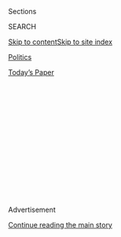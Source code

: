 <div id="app">

<div>

<div>

<div>

<div class="NYTAppHideMasthead css-1q2w90k e1suatyy0">

<div class="section css-ui9rw0 e1suatyy2">

<div class="css-eph4ug er09x8g0">

<div class="css-6n7j50">

</div>

<span class="css-1dv1kvn">Sections</span>

<div class="css-10488qs">

<span class="css-1dv1kvn">SEARCH</span>

</div>

[Skip to content](#site-content)[Skip to site
index](#site-index)

</div>

<div id="masthead-section-label" class="css-1wr3we4 eaxe0e00">

[Politics](https://www.nytimes3xbfgragh.onion/section/politics)

</div>

<div class="css-10698na e1huz5gh0">

</div>

</div>

<div id="masthead-bar-one" class="section hasLinks css-15hmgas e1csuq9d3">

<div class="css-uqyvli e1csuq9d0">

</div>

<div class="css-1uqjmks e1csuq9d1">

</div>

<div class="css-9e9ivx">

[](https://myaccount.nytimes3xbfgragh.onion/auth/login?response_type=cookie&client_id=vi)

</div>

<div class="css-1bvtpon e1csuq9d2">

[Today’s
Paper](https://www.nytimes3xbfgragh.onion/section/todayspaper)

</div>

</div>

</div>

</div>

<div data-aria-hidden="false">

<div id="site-content" data-role="main">

<div>

<div class="css-1aor85t" style="opacity:0.000000001;z-index:-1;visibility:hidden">

<div class="css-1hqnpie">

<div class="css-epjblv">

<span class="css-17xtcya">[Politics](/section/politics)</span><span class="css-x15j1o">|</span><span class="css-fwqvlz">U.S.
Suspends Bilateral Agreements With Hong Kong, Escalating Tensions With
China</span>

</div>

<div class="css-k008qs">

<div class="css-1iwv8en">

<span class="css-18z7m18"></span>

<div>

</div>

</div>

<span class="css-1n6z4y">https://nyti.ms/3iV2EUt</span>

<div class="css-1705lsu">

<div class="css-4xjgmj">

<div class="css-4skfbu" data-role="toolbar" data-aria-label="Social Media Share buttons, Save button, and Comments Panel with current comment count" data-testid="share-tools">

  - 
  - 
  - 
  - 
    
    <div class="css-6n7j50">
    
    </div>

  - 

</div>

</div>

</div>

</div>

</div>

</div>

<div class="css-13pd83m">

</div>

<div id="top-wrapper" class="css-1sy8kpn">

<div id="top-slug" class="css-l9onyx">

Advertisement

</div>

[Continue reading the main
story](#after-top)

<div class="ad top-wrapper" style="text-align:center;height:100%;display:block;min-height:250px">

<div id="top" class="place-ad" data-position="top" data-size-key="top">

</div>

</div>

<div id="after-top">

</div>

</div>

<div>

<div id="sponsor-wrapper" class="css-1hyfx7x">

<div id="sponsor-slug" class="css-19vbshk">

Supported by

</div>

[Continue reading the main
story](#after-sponsor)

<div id="sponsor" class="ad sponsor-wrapper" style="text-align:center;height:100%;display:block">

</div>

<div id="after-sponsor">

</div>

</div>

<div class="css-186x18t">

</div>

<div class="css-1vkm6nb ehdk2mb0">

# U.S. Suspends Bilateral Agreements With Hong Kong, Escalating Tensions With China

</div>

The actions are part of the Trump administration’s broader efforts to
punish China for its attempts to stifle political dissent in Hong Kong.

<div class="css-79elbk" data-testid="photoviewer-wrapper">

<div class="css-z3e15g" data-testid="photoviewer-wrapper-hidden">

</div>

<div class="css-1a48zt4 ehw59r15" data-testid="photoviewer-children">

![<span class="css-16f3y1r e13ogyst0" data-aria-hidden="true">The three
agreements cover the transfer of fugitives and convicted prisoners as
well as reciprocal tax exemptions on income from international
shipping.</span><span class="css-cnj6d5 e1z0qqy90" itemprop="copyrightHolder"><span class="css-1ly73wi e1tej78p0">Credit...</span><span><span>Vincent
Yu/Associated
Press</span></span></span>](https://static01.graylady3jvrrxbe.onion/images/2020/08/19/us/politics/19dc-diplo-hk/merlin_174517191_96249d1b-b4b0-4444-b9d7-cf5466af5230-articleLarge.jpg?quality=75&auto=webp&disable=upscale)

</div>

</div>

<div class="css-18e8msd">

<div class="css-vp77d3 epjyd6m0">

<div class="css-hus3qt ey68jwv0" data-aria-hidden="true">

[![Pranshu
Verma](https://static01.graylady3jvrrxbe.onion/images/2020/07/07/reader-center/author-pranshu-verma/author-pranshu-verma-thumbLarge.png
"Pranshu Verma")](https://www.nytimes3xbfgragh.onion/by/pranshu-verma)

</div>

<div class="css-1baulvz">

By [<span class="css-1baulvz last-byline" itemprop="name">Pranshu
Verma</span>](https://www.nytimes3xbfgragh.onion/by/pranshu-verma)

</div>

</div>

  - Aug. 19,
    2020

  - 
    
    <div class="css-4xjgmj">
    
    <div class="css-d8bdto" data-role="toolbar" data-aria-label="Social Media Share buttons, Save button, and Comments Panel with current comment count" data-testid="share-tools">
    
      - 
      - 
      - 
      - 
        
        <div class="css-6n7j50">
        
        </div>
    
      - 
    
    </div>
    
    </div>

</div>

<div class="css-mdjrty">

[阅读简体中文版](https://cn.nytimes3xbfgragh.onion/usa/20200820/trump-china-hong-kong/ "Read in Simplified Chinese")[閱讀繁體中文版](https://cn.nytimes3xbfgragh.onion/usa/20200820/trump-china-hong-kong/zh-hant/ "Read in Traditional Chinese")

</div>

</div>

<div class="section meteredContent css-1r7ky0e" name="articleBody" itemprop="articleBody">

<div class="css-1fanzo5 StoryBodyCompanionColumn">

<div class="css-53u6y8">

WASHINGTON — The Trump administration on Wednesday suspended or
terminated three bilateral agreements with Hong Kong related to
extradition and tax exemptions, the latest in a series of measures that
escalate tensions between Washington and Beijing.

The move comes after President Trump signed an executive order last
month ending the special status that the United States granted Hong Kong
in diplomatic and trade relations.

The administration has sought to punish China for its attempts to stifle
political dissent in the former British territory. China announced in
June that it was imposing a [national security law in Hong
Kong](https://www.nytimes3xbfgragh.onion/2020/06/30/world/asia/hong-kong-security-law-explain.html)
to grant security agencies expansive powers, giving Beijing sweeping
authority to crack down on a variety of political actions.

“The Chinese Communist Party chose to crush the freedoms and autonomy of
the people of Hong Kong,” Secretary of State Mike Pompeo [said on
Twitter](https://twitter.com/SecPompeo/status/1296126420922634244).
“Because of the CCP’s actions, we are terminating or suspending three
of our bilateral agreements with the territory.”

</div>

</div>

<div class="css-1fanzo5 StoryBodyCompanionColumn">

<div class="css-53u6y8">

The three agreements cover the transfer of fugitives and convicted
prisoners. They also apply to reciprocal tax exemptions on income from
international shipping, the department said.

In recent months, the Trump administration has taken a series of
financial, diplomatic and technological measures against China, which
experts say is causing relations between the two countries to reach new
lows.

“It’s actually a remarkable set of developments,” said Dali L. Yang, a
political scientist from the University of Chicago. “What we see here is
truly a tug of war in terms of mutual actions against each other.”

In early August, the Trump administration [imposed
sanctions](https://www.nytimes3xbfgragh.onion/2020/08/07/world/asia/trump-china-hong-kong-sanctions.html)
on Hong Kong’s chief executive, Carrie Lam, and 10 other senior
officials in Hong Kong and mainland China over their roles in cracking
down on political dissent.

A day before that, Mr. Trump [signed two executive
orders](https://www.nytimes3xbfgragh.onion/2020/08/06/technology/trump-wechat-tiktok-china.html)
barring American residents and corporations from making any transactions
with the Chinese-owned TikTok and WeChat apps within 45 days. The orders
cited national security concerns, saying the services do not keep user
data private. Mr. Trump has since given ByteDance, the Chinese owner of
TikTok, [until November to
divest](https://www.nytimes3xbfgragh.onion/2020/08/14/business/tiktok-trump-bytedance-order.html)
from its American assets and any data that TikTok had gathered in the
United States.

</div>

</div>

<div class="css-1fanzo5 StoryBodyCompanionColumn">

<div class="css-53u6y8">

In early July, the administration [imposed
sanctions](https://www.nytimes3xbfgragh.onion/2020/07/09/world/asia/trump-china-sanctions-uighurs.html)
on senior Chinese officials, including a member of the Communist Party’s
ruling Politburo, over human rights abuses against the largely Muslim
Uighur ethnic minority in the Xinjiang region.

American officials have also [shut
down](https://www.nytimes3xbfgragh.onion/2020/07/22/world/asia/us-china-houston-consulate.html)
the Chinese Consulate in Houston, citing economic espionage efforts by
diplomats to steal scientific research. Some students affiliated with
Chinese military institutions have been banned from traveling to the
United States.

The Trump administration has also imposed visa restrictions on Chinese
journalists in the United States, effectively expelling dozens of them.
In return, Beijing has taken harsh actions on American journalists,
including expelling employees of The New York Times, The Wall Street
Journal and The Washington Post.

The steady drumbeat of measures against China is in line with a core
part of Mr. Trump’s campaign strategy. Political strategists seek to
show the president as tough on the country, to shift the national
conversation from his [failures on managing the
pandemic](https://www.nytimes3xbfgragh.onion/2020/08/06/us/coronavirus-us.html)
and the economy.

Mr. Trump has previously been [reluctant to strike a hard
stance](https://www.nytimes3xbfgragh.onion/2020/06/17/us/politics/bolton-book-trump-impeached.html)
against China during his time in office. Aside from starting a trade war
with the country in 2018, he has repeatedly praised the Chinese leader,
Xi Jinping, even asking Mr. Xi for help in his re-election efforts.

But some China experts say [the two
nations](https://www.nytimes3xbfgragh.onion/2020/07/25/world/asia/us-china-trump-xi.html)
are on a path for long-term confrontation, which may continue even if
the Democratic presidential candidate, former Vice President Joseph R.
Biden Jr., wins the election in November.

“Some of the actions may be hard to undo,” Mr. Yang said. “We see two
juggernauts getting more antagonistic toward each other.”

</div>

</div>

<div>

</div>

</div>

<div>

</div>

<div>

</div>

<div>

</div>

<div>

<div id="bottom-wrapper" class="css-1ede5it">

<div id="bottom-slug" class="css-l9onyx">

Advertisement

</div>

[Continue reading the main
story](#after-bottom)

<div id="bottom" class="ad bottom-wrapper" style="text-align:center;height:100%;display:block;min-height:90px">

</div>

<div id="after-bottom">

</div>

</div>

</div>

</div>

</div>

## Site Index

<div>

</div>

## Site Information Navigation

  - [© <span>2020</span> <span>The New York Times
    Company</span>](https://help.nytimes3xbfgragh.onion/hc/en-us/articles/115014792127-Copyright-notice)

<!-- end list -->

  - [NYTCo](https://www.nytco.com/)
  - [Contact
    Us](https://help.nytimes3xbfgragh.onion/hc/en-us/articles/115015385887-Contact-Us)
  - [Work with us](https://www.nytco.com/careers/)
  - [Advertise](https://nytmediakit.com/)
  - [T Brand Studio](http://www.tbrandstudio.com/)
  - [Your Ad
    Choices](https://www.nytimes3xbfgragh.onion/privacy/cookie-policy#how-do-i-manage-trackers)
  - [Privacy](https://www.nytimes3xbfgragh.onion/privacy)
  - [Terms of
    Service](https://help.nytimes3xbfgragh.onion/hc/en-us/articles/115014893428-Terms-of-service)
  - [Terms of
    Sale](https://help.nytimes3xbfgragh.onion/hc/en-us/articles/115014893968-Terms-of-sale)
  - [Site
    Map](https://spiderbites.nytimes3xbfgragh.onion)
  - [Help](https://help.nytimes3xbfgragh.onion/hc/en-us)
  - [Subscriptions](https://www.nytimes3xbfgragh.onion/subscription?campaignId=37WXW)

</div>

</div>

</div>

</div>
